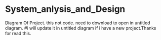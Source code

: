 # System_anlysis_and_Design
Diagram Of Project. this not code. need to download to open in untitled diagram.
#i will update it in untitled diagram if i have a new project.Thanks for read this.

